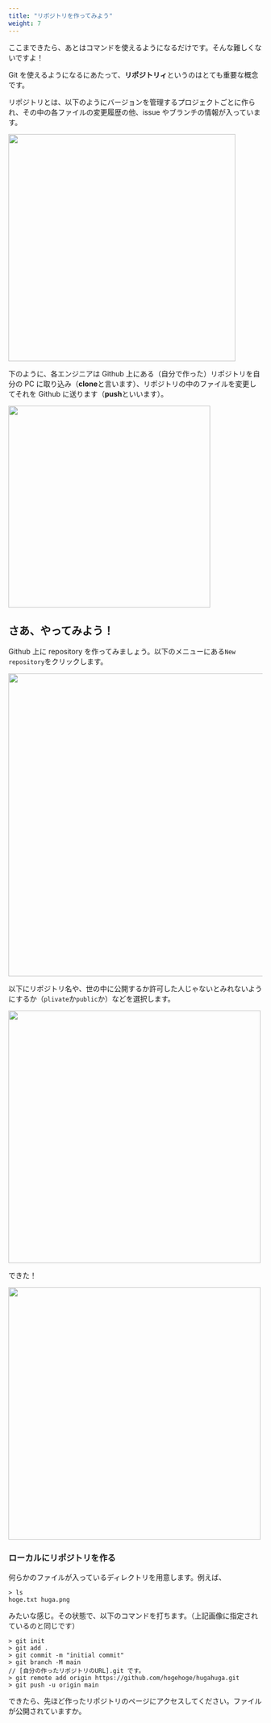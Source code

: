 ```yaml
---
title: "リポジトリを作ってみよう"
weight: 7
---
```


ここまできたら、あとはコマンドを使えるようになるだけです。そんな難しくないですよ！

Git を使えるようになるにあたって、**リポジトリィ**というのはとても重要な概念です。

リポジトリとは、以下のようにバージョンを管理するプロジェクトごとに作られ、その中の各ファイルの変更履歴の他、issue やブランチの情報が入っています。

<img src="/repository.png" width="450px"/>

下のように、各エンジニアは Github 上にある（自分で作った）リポジトリを自分の PC に取り込み（**clone**と言います）、リポジトリの中のファイルを変更してそれを Github に送ります（**push**といいます）。

<img src="/push.png" width="400px">

## さあ、やってみよう！

Github 上に repository を作ってみましょう。以下のメニューにある`New repository`をクリックします。

<img src="/new_repository.png" width="600px" />

以下にリポジトリ名や、世の中に公開するか許可した人じゃないとみれないようにするか（`plivate`か`public`か）などを選択します。

<img src="/settings_repository.png" width="500px" />

できた！

<img src="/created_repository.png" width="500px" />

### ローカルにリポジトリを作る

何らかのファイルが入っているディレクトリを用意します。例えば、

```
> ls
hoge.txt huga.png
```

みたいな感じ。その状態で、以下のコマンドを打ちます。（上記画像に指定されているのと同じです）

```
> git init
> git add .
> git commit -m "initial commit"
> git branch -M main
// [自分の作ったリポジトリのURL].git です。
> git remote add origin https://github.com/hogehoge/hugahuga.git
> git push -u origin main
```

できたら、先ほど作ったリポジトリのページにアクセスしてください。ファイルが公開されていますか。
